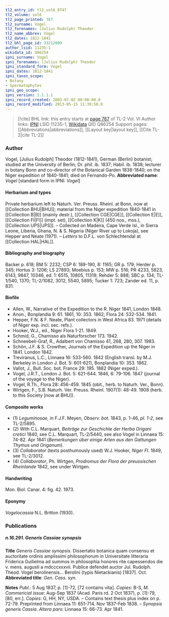 ```yaml
---
tl2_entry_id: tl2_vol6_0747
tl2_volume: vol6
tl2_page_printed: 767
tl2_surname: Vogel
tl2_forenames: (Julius Rudolph) Theodor
tl2_name_abbrev: Vogel
tl2_dates: 1812-1841
tl2_bhl_page_id: 33212809
author_lsid: 11235-1
wikidata_id: Q86254
ipni_surname: Vogel
ipni_forenames: (Julius Rudolph) Theodor
ipni_standard_form: Vogel
ipni_dates: 1812-1841
ipni_taxon_scope: 
- Botany
- Spermatophytes
ipni_geo_scope: 
ipni_version: 1.1.1.1
ipni_record_created: 2003-07-02 00:00:00.0
ipni_record_modified: 2013-05-15 11:39:50.0
---
```


> [!cite] BHL link: this entry starts at [page 767](https://www.biodiversitylibrary.org/page/33212809) of TL-2 Vol. VI
> Author links: [IPNI](https://www.ipni.org/a/11235-1) LSID 11235-1, [Wikidata](https://www.wikidata.org/wiki/Q86254) QID Q86254
> Support pages: [[Abbreviations|abbreviations]], [[Layout key|layout key]], [[Cite TL-2|cite TL-2]]

### Author

Vogel, \[Julius Rudolph\] Theodor (1812-1841), German (Berlin) botanist; studied at the University of Berlin; Dr. phil. ib. 1837; Habil. ib. 1838; lecturer in botany Bonn and co-director of the Botanical Garden 1838-1840; on the Niger expedition of 1840-1841; died on Fernando-Po. 
**Abbreviated name**: *Vogel* \[standard form in IPNI: *Vogel*\]

#### Herbarium and types

Private herbarium left to Naturh. Ver. Preuss. Rheinl. at Bonn, now at [[Collection BHU|BHU]]; material from the Niger expedition 1840-1841 in [[Collection B|B]] (mainly destr.), [[Collection CGE|CGE]], [[Collection E|E]], [[Collection FI|FI]] (impt. set), [[Collection K|K]] (450 nos., mss.), [[Collection UPS|UPS]]. – Collected on Madeira, Cape Verde Isl., in Sierra Leone, Liberia, Ghana, N. & S. Nigeria (Niger River up to Lokoja), see Hepper and Neate (1971). – *Letters* to D.F.L. von Schlechtendal at [[Collection HAL|HAL]].

#### Bibliography and biography

Backer p. 618; BM 5: 2232; CSP 6: 189-190, 8: 1165; GR p. 179; Herder p. 345; Hortus 3: 1206; LS 27893; Moebius p. 153; MW p. 516; PR 4233, 5823, 6143, 9847, 10346, ed. 1: 6515, 10805, 11319; Rehder 5: 888; SBC p. 134; TL-1/540, 1370; TL-2/1082, 3012, 5540, 5895; Tucker 1: 723; Zander ed. 11, p. 831.

#### Biofile

- Allen, W., Narrative of the Expedition to the R. Niger 1841, London 1848.
- Anon., Bonplandia 9: 61. 1861, 10: 353. 1862; Flora 24: 532-534. 1841.
- Hepper, F.N. & F. Neate, Plant collectors in West Africa 83. 1971 (details of Niger exp. incl. sec. refs.).
- Hooker, W.J., ed., Niger Flora 1-21. 1849.
- Schmid, G., Chamisso als Naturforscher 173. 1942.
- Schneebeli-Graf, R., Adalbert von Chamisso 41, 268, 280, 307. 1983.
- Schön, J.F. & S. Crowther, Journals of the Expedition up the Niger in 1841. London 1842.
- Treviranus, L.C., Linnaea 16: 533-560. 1842 (English transl. by M.J. Berkeley in London J. Bot. 5: 601-621), Bonplandia 10: 353. 1862.
- Vallot, J., Bull. Soc. bot. France 29: 195. 1882 (Niger exped.).
- Vogel, J.R.T., London J. Bot. 5: 621-644. 1846, 6: 79-106. 1847 (journal of the voyage to the Niger).
- Vogel, R.Th., Flora 28: 456-459. 1845 (obit., herb. to Naturh. Ver., Bonn).
- Wirtgen, F., S.B. Naturh. Ver. Preuss. Rheinl. 1907(1): 48-49. 1908 (herb. to this Society \[now at BHU\]).

#### Composite works

- (1) *Leguminosae, in* F.J.F. Meyen, *Observ. bot.* 1843, p. 1-46, *pl. 1-2*, see TL-2/5895.
- (2) With C.L. Marquart, *Beiträge zur Geschichte der Herba Origani cretici* 1840, see C.L. Marquart, TL-2/5440, see also Vogel in Linnaea 15: 74-82. Apr 1841 (*Bemerkungen über einige Arten aus den Gattungen Thymus und Origanum*).
- (3) *Collaborator* (texts posthumously used) W.J. Hooker, *Niger Fl*. 1849, see TL-2/3012.
- (4) *Collaborator*, Ph. Wirtgen, *Prodromus der Flora der preussischen Rheinlande* 1842, see under Wirtgen.

#### Handwriting

Mon. Biol. Canar. 4: fig. 42. 1973.

#### Eponymy

*Vogelocassia* N.L. Britton (1930).

### Publications

##### n.16.291. Generis Cassiae synopsis

**Title**
*Generis Cassiae synopsis*. Dissertatio botanica quam consensu et auctoritate ordinis amplissimi philosophorum in Universitate litteraria Friderica Guilielma ad summos in philosophia honores rite capessendos die v. mens. augusti a mdcccxxxvii. Publice defendet auctor Jul. Rudolph. Theod. Vogel berolinensis... Berolini (typis Nietackianis) \[1837\]. Oct.
**Abbreviated title**: *Gen. Cass. syn.*

**Notes**
*Publ*.: 5 Aug 1837, p. \[1\]-72, \[72 contains vita\]. *Copies*: B-S, M.
*Commericial issue*: Aug-Sep 1837 (Acad. Paris rd. 2 Oct 1837), p. \[1\]-79, \[80, err.\]. *Copies*: G, HH, NY, USDA. – Contains text thesis plus index on p. 72-79. Preprinted from Linnaea 11: 651-714. Nov 1837-Feb 1838. – *Synopsis generis Cassia*.
*Altera pars*: Linnaea 15: 66-73. Apr 1841.

